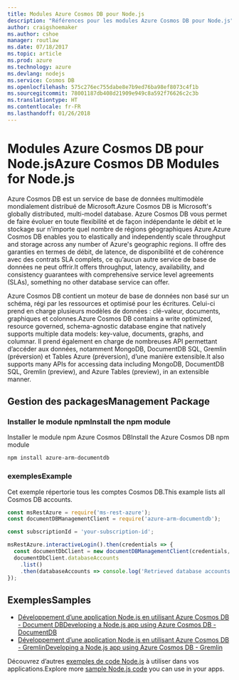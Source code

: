 ```yaml
---
title: Modules Azure Cosmos DB pour Node.js
description: "Références pour les modules Azure Cosmos DB pour Node.js"
author: craigshoemaker
ms.author: cshoe
manager: routlaw
ms.date: 07/18/2017
ms.topic: article
ms.prod: azure
ms.technology: azure
ms.devlang: nodejs
ms.service: Cosmos DB
ms.openlocfilehash: 575c276ec755dabe8e7b9ed76ba98ef8073c4f1b
ms.sourcegitcommit: 78001187db408d21909e949c8a592f76626c2c3b
ms.translationtype: HT
ms.contentlocale: fr-FR
ms.lasthandoff: 01/26/2018
---
```

# <a name="azure-cosmos-db-modules-for-nodejs"></a><span data-ttu-id="75e6c-103">Modules Azure Cosmos DB pour Node.js</span><span class="sxs-lookup"><span data-stu-id="75e6c-103">Azure Cosmos DB Modules for Node.js</span></span>

<span data-ttu-id="75e6c-104">Azure Cosmos DB est un service de base de données multimodèle mondialement distribué de Microsoft.</span><span class="sxs-lookup"><span data-stu-id="75e6c-104">Azure Cosmos DB is Microsoft's globally distributed, multi-model database.</span></span> <span data-ttu-id="75e6c-105">Azure Cosmos DB vous permet de faire évoluer en toute flexibilité et de façon indépendante le débit et le stockage sur n’importe quel nombre de régions géographiques Azure.</span><span class="sxs-lookup"><span data-stu-id="75e6c-105">Azure Cosmos DB enables you to elastically and independently scale throughput and storage across any number of Azure's geographic regions.</span></span> <span data-ttu-id="75e6c-106">Il offre des garanties en termes de débit, de latence, de disponibilité et de cohérence avec des contrats SLA complets, ce qu’aucun autre service de base de données ne peut offrir.</span><span class="sxs-lookup"><span data-stu-id="75e6c-106">It offers throughput, latency, availability, and consistency guarantees with comprehensive service level agreements (SLAs), something no other database service can offer.</span></span>

<span data-ttu-id="75e6c-107">Azure Cosmos DB contient un moteur de base de données non basé sur un schéma, régi par les ressources et optimisé pour les écritures. Celui-ci prend en charge plusieurs modèles de données : clé-valeur, documents, graphiques et colonnes.</span><span class="sxs-lookup"><span data-stu-id="75e6c-107">Azure Cosmos DB contains a write optimized, resource governed, schema-agnostic database engine that natively supports multiple data models: key-value, documents, graphs, and columnar.</span></span> <span data-ttu-id="75e6c-108">Il prend également en charge de nombreuses API permettant d’accéder aux données, notamment MongoDB, DocumentDB SQL, Gremlin (préversion) et Tables Azure (préversion), d’une manière extensible.</span><span class="sxs-lookup"><span data-stu-id="75e6c-108">It also supports many APIs for accessing data including MongoDB, DocumentDB SQL, Gremlin (preview), and Azure Tables (preview), in an extensible manner.</span></span>

## <a name="management-package"></a><span data-ttu-id="75e6c-109">Gestion des packages</span><span class="sxs-lookup"><span data-stu-id="75e6c-109">Management Package</span></span>

### <a name="install-the-npm-module"></a><span data-ttu-id="75e6c-110">Installer le module npm</span><span class="sxs-lookup"><span data-stu-id="75e6c-110">Install the npm module</span></span> 

<span data-ttu-id="75e6c-111">Installer le module npm Azure Cosmos DB</span><span class="sxs-lookup"><span data-stu-id="75e6c-111">Install the Azure Cosmos DB npm module</span></span>

```bash
npm install azure-arm-documentdb
```

### <a name="example"></a><span data-ttu-id="75e6c-112">exemples</span><span class="sxs-lookup"><span data-stu-id="75e6c-112">Example</span></span>

<span data-ttu-id="75e6c-113">Cet exemple répertorie tous les comptes Cosmos DB.</span><span class="sxs-lookup"><span data-stu-id="75e6c-113">This example lists all Cosmos DB accounts.</span></span>

```javascript
const msRestAzure = require('ms-rest-azure');
const documentDBManagementClient = require('azure-arm-documentdb');

const subscriptionId = 'your-subscription-id';

msRestAzure.interactiveLogin().then(credentials => {
  const documentDbClient = new documentDBManagementClient(credentials, subscriptionId);
  documentDbClient.databaseAccounts
    .list()
    .then(databaseAccounts => console.log('Retrieved database accounts: ', databaseAccounts));
});
```

## <a name="samples"></a><span data-ttu-id="75e6c-114">Exemples</span><span class="sxs-lookup"><span data-stu-id="75e6c-114">Samples</span></span>

* [<span data-ttu-id="75e6c-115">Développement d’une application Node.js en utilisant Azure Cosmos DB - Document DB</span><span class="sxs-lookup"><span data-stu-id="75e6c-115">Developing a Node.js app using Azure Cosmos DB - DocumentDB</span></span>](https://azure.microsoft.com/resources/samples/azure-cosmos-db-documentdb-nodejs-getting-started/)
* [<span data-ttu-id="75e6c-116">Développement d’une application Node.js en utilisant Azure Cosmos DB - Gremlin</span><span class="sxs-lookup"><span data-stu-id="75e6c-116">Developing a Node.js app using Azure Cosmos DB - Gremlin</span></span>](https://azure.microsoft.com/resources/samples/azure-cosmos-db-graph-nodejs-getting-started/)

<span data-ttu-id="75e6c-117">Découvrez d’autres [exemples de code Node.js](https://azure.microsoft.com/resources/samples/?platform=nodejs) à utiliser dans vos applications.</span><span class="sxs-lookup"><span data-stu-id="75e6c-117">Explore more [sample Node.js code](https://azure.microsoft.com/resources/samples/?platform=nodejs) you can use in your apps.</span></span>
